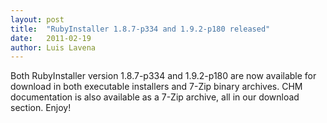 ```yaml
---
layout: post
title:  "RubyInstaller 1.8.7-p334 and 1.9.2-p180 released"
date:   2011-02-19
author: Luis Lavena
---
```

Both RubyInstaller version 1.8.7-p334 and 1.9.2-p180 are now available for download in both executable installers and 7-Zip binary archives. CHM documentation is also available as a 7-Zip archive, all in our download section. Enjoy!
